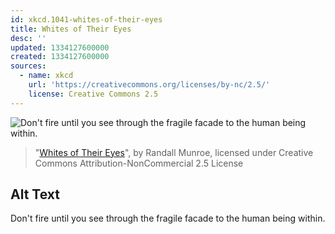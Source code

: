 ```yaml
---
id: xkcd.1041-whites-of-their-eyes
title: Whites of Their Eyes
desc: ''
updated: 1334127600000
created: 1334127600000
sources:
  - name: xkcd
    url: 'https://creativecommons.org/licenses/by-nc/2.5/'
    license: Creative Commons 2.5
---
```

![Don't fire until you see through the fragile facade to the human being within.](https://imgs.xkcd.com/comics/whites_of_their_eyes.png)
> "[Whites of Their Eyes](https://xkcd.com/1041/)", by Randall Munroe, licensed under Creative Commons Attribution-NonCommercial 2.5 License

## Alt Text
Don't fire until you see through the fragile facade to the human being within.
